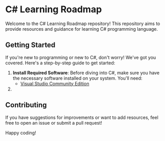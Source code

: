 # C# Learning Roadmap

Welcome to the C# Learning Roadmap repository! This repository aims to provide resources and guidance for learning C# programming language.

## Getting Started

If you're new to programming or new to C#, don't worry! We've got you covered. Here's a step-by-step guide to get started:

1. **Install Required Software**: Before diving into C#, make sure you have the necessary software installed on your system. You'll need:
   - [Visual Studio Community Edition](csharp-a.md)
2. 
## Contributing

If you have suggestions for improvements or want to add resources, feel free to open an issue or submit a pull request!

Happy coding!
